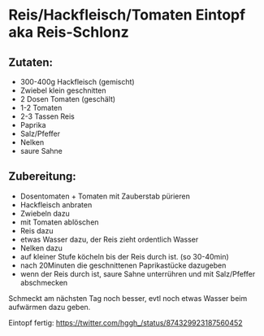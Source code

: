 Reis/Hackfleisch/Tomaten Eintopf aka Reis-Schlonz
===================================================


Zutaten:
-----------------
 * 300-400g Hackfleisch (gemischt)
 * Zwiebel klein geschnitten
 * 2 Dosen Tomaten (geschält)
 * 1-2 Tomaten
 * 2-3 Tassen Reis
 * Paprika
 * Salz/Pfeffer
 * Nelken
 * saure Sahne
 
 
 Zubereitung:
-------------

 - Dosentomaten + Tomaten mit Zauberstab pürieren
 - Hackfleisch anbraten
 - Zwiebeln dazu
 - mit Tomaten ablöschen
 - Reis dazu
 - etwas Wasser dazu, der Reis zieht ordentlich Wasser
 - Nelken dazu
 - auf kleiner Stufe köcheln bis der Reis durch ist. (so 30-40min)
 - nach 20Minuten die geschnittenen Paprikastücke dazugeben
 - wenn der Reis durch ist, saure Sahne unterrühren und mit Salz/Pfeffer abschmecken


Schmeckt am nächsten Tag noch besser, evtl noch etwas Wasser beim aufwärmen dazu geben.


Eintopf fertig:
https://twitter.com/hggh_/status/874329923187560452